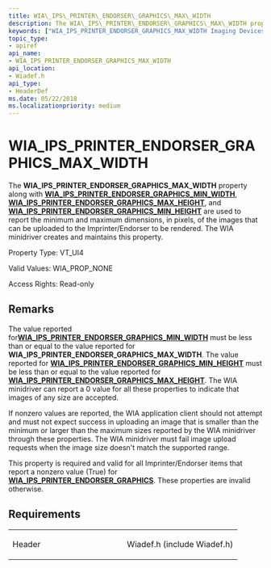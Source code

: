 ```yaml
---
title: WIA\_IPS\_PRINTER\_ENDORSER\_GRAPHICS\_MAX\_WIDTH
description: The WIA\_IPS\_PRINTER\_ENDORSER\_GRAPHICS\_MAX\_WIDTH property along with WIA\_IPS\_PRINTER\_ENDORSER\_GRAPHICS\_MIN\_WIDTH, WIA\_IPS\_PRINTER\_ENDORSER\_GRAPHICS\_MAX\_HEIGHT, and WIA\_IPS\_PRINTER\_ENDORSER\_GRAPHICS\_MIN\_HEIGHT are used to report the minimum and maximum dimensions, in pixels, of the images that can be uploaded to the Imprinter/Endorser to be rendered. The WIA minidriver creates and maintains this property.
keywords: ["WIA_IPS_PRINTER_ENDORSER_GRAPHICS_MAX_WIDTH Imaging Devices"]
topic_type:
- apiref
api_name:
- WIA_IPS_PRINTER_ENDORSER_GRAPHICS_MAX_WIDTH
api_location:
- Wiadef.h
api_type:
- HeaderDef
ms.date: 05/22/2018
ms.localizationpriority: medium
---
```


# WIA\_IPS\_PRINTER\_ENDORSER\_GRAPHICS\_MAX\_WIDTH


The **WIA\_IPS\_PRINTER\_ENDORSER\_GRAPHICS\_MAX\_WIDTH** property along with [**WIA\_IPS\_PRINTER\_ENDORSER\_GRAPHICS\_MIN\_WIDTH**](wia-ips-printer-endorser-graphics-min-width.md), [**WIA\_IPS\_PRINTER\_ENDORSER\_GRAPHICS\_MAX\_HEIGHT**](wia-ips-printer-endorser-graphics-max-height.md), and [**WIA\_IPS\_PRINTER\_ENDORSER\_GRAPHICS\_MIN\_HEIGHT**](wia-ips-printer-endorser-graphics-min-height.md) are used to report the minimum and maximum dimensions, in pixels, of the images that can be uploaded to the Imprinter/Endorser to be rendered. The WIA minidriver creates and maintains this property.




Property Type: VT\_UI4

Valid Values: WIA\_PROP\_NONE

Access Rights: Read-only

## Remarks

The value reported for[**WIA\_IPS\_PRINTER\_ENDORSER\_GRAPHICS\_MIN\_WIDTH**](wia-ips-printer-endorser-graphics-min-width.md) must be less than or equal to the value reported for **WIA\_IPS\_PRINTER\_ENDORSER\_GRAPHICS\_MAX\_WIDTH**. The value reported for [**WIA\_IPS\_PRINTER\_ENDORSER\_GRAPHICS\_MIN\_HEIGHT**](wia-ips-printer-endorser-graphics-min-height.md) must be less than or equal to the value reported for [**WIA\_IPS\_PRINTER\_ENDORSER\_GRAPHICS\_MAX\_HEIGHT**](wia-ips-printer-endorser-graphics-max-height.md). The WIA minidriver can report a 0 value for all these properties to indicate that images of any size are accepted.

If nonzero values are reported, the WIA application client should not attempt and must not expect success in uploading an image that is smaller than the minimum or larger than the maximum sizes reported by the WIA minidriver through these properties. The WIA minidriver must fail image upload requests when the image size doesn't match the supported range.

This property is required and valid for all Imprinter/Endorser items that report a nonzero value (True) for [**WIA\_IPS\_PRINTER\_ENDORSER\_GRAPHICS**](wia-ips-printer-endorser-graphics.md). These properties are invalid otherwise.

## Requirements

<table>
<colgroup>
<col width="50%" />
<col width="50%" />
</colgroup>
<tbody>
<tr class="odd">
<td><p>Header</p></td>
<td>Wiadef.h (include Wiadef.h)</td>
</tr>
</tbody>
</table>

 

 





